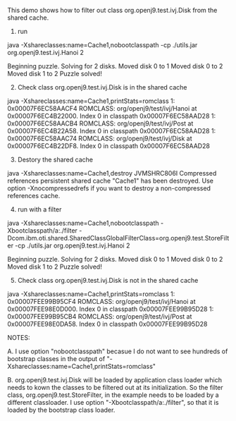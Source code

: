 This demo shows how to filter out class org.openj9.test.ivj.Disk from the shared cache. 

1. run

java -Xshareclasses:name=Cache1,nobootclasspath -cp ./utils.jar org.openj9.test.ivj.Hanoi 2

Beginning puzzle.  Solving for 2 disks.
Moved disk 0 to 1
Moved disk 0 to 2
Moved disk 1 to 2
Puzzle solved!

2. Check class org.openj9.test.ivj.Disk is in the shared cache

java -Xshareclasses:name=Cache1,printStats=romclass
1: 0x00007F6EC58AACF4 ROMCLASS: org/openj9/test/ivj/Hanoi at 0x00007F6EC4B22000.
        Index 0 in classpath 0x00007F6EC58AAD28
1: 0x00007F6EC58AACB4 ROMCLASS: org/openj9/test/ivj/Post at 0x00007F6EC4B22A58.
        Index 0 in classpath 0x00007F6EC58AAD28
1: 0x00007F6EC58AAC74 ROMCLASS: org/openj9/test/ivj/Disk at 0x00007F6EC4B22DF8.
        Index 0 in classpath 0x00007F6EC58AAD28

3. Destory the shared cache

java -Xshareclasses:name=Cache1,destroy
JVMSHRC806I Compressed references persistent shared cache "Cache1" has been destroyed. Use option -Xnocompressedrefs if you want to destroy a non-compressed references cache.

4. run with a filter

java -Xshareclasses:name=Cache1,nobootclasspath -Xbootclasspath/a:./filter -Dcom.ibm.oti.shared.SharedClassGlobalFilterClass=org.openj9.test.StoreFilter -cp ./utils.jar org.openj9.test.ivj.Hanoi 2

Beginning puzzle.  Solving for 2 disks.
Moved disk 0 to 1
Moved disk 0 to 2
Moved disk 1 to 2
Puzzle solved!

5. Check class org.openj9.test.ivj.Disk is not in the shared cache

java -Xshareclasses:name=Cache1,printStats=romclass
1: 0x00007FEE99B95CF4 ROMCLASS: org/openj9/test/ivj/Hanoi at 0x00007FEE98E0D000.
        Index 0 in classpath 0x00007FEE99B95D28
1: 0x00007FEE99B95CB4 ROMCLASS: org/openj9/test/ivj/Post at 0x00007FEE98E0DA58.
        Index 0 in classpath 0x00007FEE99B95D28
        
NOTES:

A. I use option "nobootclasspath" becasue I do not want to see hundreds of bootstrap classes in the output of 
   "-Xshareclasses:name=Cache1,printStats=romclass"

B. org.openj9.test.ivj.Disk will be loaded by application class loader which needs to kown the classes to be 
   filtered out at its initialization. So the filter class, org.openj9.test.StoreFilter, in the example needs 
   to be loaded by a different classloader. I use option "-Xbootclasspath/a:./filter", so that it is loaded by
   the bootstrap class loader. 

